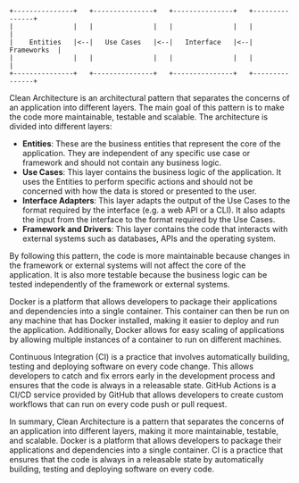     +---------------+   +---------------+   +---------------+   +---------------+
    |               |   |               |   |               |   |               |
    |    Entities   |<--|   Use Cases   |<--|   Interface   |<--|   Frameworks  |
    |               |   |               |   |               |   |               |
    +---------------+   +---------------+   +---------------+   +---------------+

Clean Architecture is an architectural pattern that separates the concerns of an application into different layers. The main goal of this pattern is to make the code more maintainable, testable and scalable. The architecture is divided into different layers:

- <b>Entities</b>: These are the business entities that represent the core of the application. They are independent of any specific use case or framework and should not contain any business logic.
- <b>Use Cases</b>: This layer contains the business logic of the application. It uses the Entities to perform specific actions and should not be concerned with how the data is stored or presented to the user.
- <b>Interface Adapters</b>: This layer adapts the output of the Use Cases to the format required by the interface (e.g. a web API or a CLI). It also adapts the input from the interface to the format required by the Use Cases.
- <b>Framework and Drivers</b>: This layer contains the code that interacts with external systems such as databases, APIs and the operating system.

By following this pattern, the code is more maintainable because changes in the framework or external systems will not affect the core of the application. It is also more testable because the business logic can be tested independently of the framework or external systems.

Docker is a platform that allows developers to package their applications and dependencies into a single container. This container can then be run on any machine that has Docker installed, making it easier to deploy and run the application. Additionally, Docker allows for easy scaling of applications by allowing multiple instances of a container to run on different machines.

Continuous Integration (CI) is a practice that involves automatically building, testing and deploying software on every code change. This allows developers to catch and fix errors early in the development process and ensures that the code is always in a releasable state. GitHub Actions is a CI/CD service provided by GitHub that allows developers to create custom workflows that can run on every code push or pull request.

In summary, Clean Architecture is a pattern that separates the concerns of an application into different layers, making it more maintainable, testable, and scalable. Docker is a platform that allows developers to package their applications and dependencies into a single container. CI is a practice that ensures that the code is always in a releasable state by automatically building, testing and deploying software on every code.

